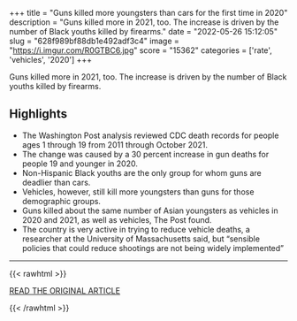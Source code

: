 +++
title = "Guns killed more youngsters than cars for the first time in 2020"
description = "Guns killed more in 2021, too. The increase is driven by the number of Black youths killed by firearms."
date = "2022-05-26 15:12:05"
slug = "628f989bf88db1e492adf3c4"
image = "https://i.imgur.com/R0GTBC6.jpg"
score = "15362"
categories = ['rate', 'vehicles', '2020']
+++

Guns killed more in 2021, too. The increase is driven by the number of Black youths killed by firearms.

## Highlights

- The Washington Post analysis reviewed CDC death records for people ages 1 through 19 from 2011 through October 2021.
- The change was caused by a 30 percent increase in gun deaths for people 19 and younger in 2020.
- Non-Hispanic Black youths are the only group for whom guns are deadlier than cars.
- Vehicles, however, still kill more youngsters than guns for those demographic groups.
- Guns killed about the same number of Asian youngsters as vehicles in 2020 and 2021, as well as vehicles, The Post found.
- The country is very active in trying to reduce vehicle deaths, a researcher at the University of Massachusetts said, but “sensible policies that could reduce shootings are not being widely implemented”

---

{{< rawhtml >}}
  <p class="article-category">
    <a target="_blank" href="https://www.washingtonpost.com/health/2022/05/25/guns-kill-more-kids-than-cars/">READ THE ORIGINAL ARTICLE</a>
  </p>
{{< /rawhtml >}}
